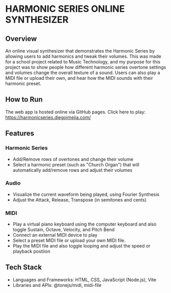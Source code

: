 # HARMONIC SERIES ONLINE SYNTHESIZER

## Overview
An online visual synthesizer that demonstrates the Harmonic Series by allowing users to add harmonics and tweak their volumes. This was made for a school project related to Music Technology, and my purpose for this project was to show people how different harmonic series overtone settings and volumes change the overall texture of a sound. Users can also play a MIDI file or upload their own, and hear how the MIDI sounds with their harmonic preset.

## How to Run
The web app is hosted online via GitHub pages. Click here to play: https://harmonicseries.diegojmejia.com/

## Features
### Harmonic Series
- Add/Remove rows of overtones and change their volume
- Select a harmonic preset (such as "Church Organ") that will automatically add/remove rows and adjust their volumes
### Audio
- Visualize the current waveform being played, using Fourier Synthesis
- Adjust the Attack, Release, Transpose (in semitones and cents)
### MIDI
- Play a virtual piano keyboard using the computer keyboard and also toggle Sustain, Octave, Velocity, and Pitch Bend
- Connect an external MIDI device to play
- Select a preset MIDI file or upload your own MIDI file.
- Play the MIDI file and also toggle looping and adjust the speed or playback postiion

## Tech Stack
- Languages and Frameworks: HTML, CSS, JavaScript (Node.js), Vite
- Libraries and APIs: @tonejs/midi, midi-file
